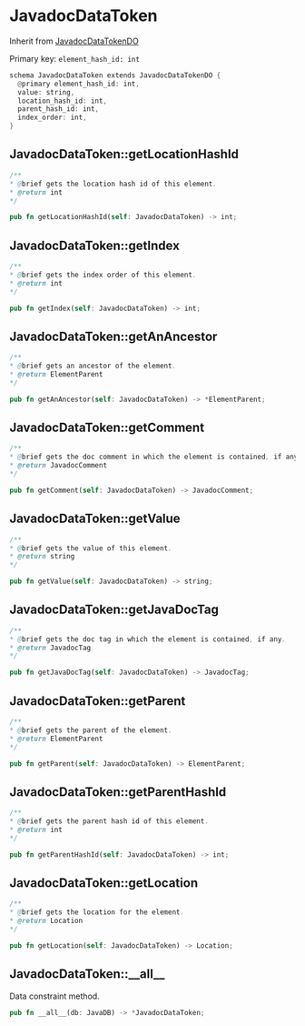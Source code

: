 # JavadocDataToken

Inherit from [JavadocDataTokenDO](./JavadocDataTokenDO.md)

Primary key: `element_hash_id: int`

```rust
schema JavadocDataToken extends JavadocDataTokenDO {
  @primary element_hash_id: int,
  value: string,
  location_hash_id: int,
  parent_hash_id: int,
  index_order: int,
}
```
## JavadocDataToken::getLocationHashId

```java
/**
* @brief gets the location hash id of this element.
* @return int
*/
```
```rust
pub fn getLocationHashId(self: JavadocDataToken) -> int;
```
## JavadocDataToken::getIndex

```java
/**
* @brief gets the index order of this element.
* @return int
*/
```
```rust
pub fn getIndex(self: JavadocDataToken) -> int;
```
## JavadocDataToken::getAnAncestor

```java
/**
* @brief gets an ancestor of the element.
* @return ElementParent 
*/
```
```rust
pub fn getAnAncestor(self: JavadocDataToken) -> *ElementParent;
```
## JavadocDataToken::getComment

```java
/**
* @brief gets the doc comment in which the element is contained, if any.
* @return JavadocComment 
*/
```
```rust
pub fn getComment(self: JavadocDataToken) -> JavadocComment;
```
## JavadocDataToken::getValue

```java
/**
* @brief gets the value of this element.
* @return string
*/
```
```rust
pub fn getValue(self: JavadocDataToken) -> string;
```
## JavadocDataToken::getJavaDocTag

```java
/**
* @brief gets the doc tag in which the element is contained, if any.
* @return JavadocTag 
*/
```
```rust
pub fn getJavaDocTag(self: JavadocDataToken) -> JavadocTag;
```
## JavadocDataToken::getParent

```java
/**
* @brief gets the parent of the element.
* @return ElementParent 
*/
```
```rust
pub fn getParent(self: JavadocDataToken) -> ElementParent;
```
## JavadocDataToken::getParentHashId

```java
/**
* @brief gets the parent hash id of this element.
* @return int
*/
```
```rust
pub fn getParentHashId(self: JavadocDataToken) -> int;
```
## JavadocDataToken::getLocation

```java
/**
* @brief gets the location for the element.
* @return Location
*/
```
```rust
pub fn getLocation(self: JavadocDataToken) -> Location;
```
## JavadocDataToken::\_\_all\_\_

Data constraint method.

```rust
pub fn __all__(db: JavaDB) -> *JavadocDataToken;
```
